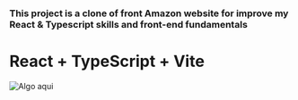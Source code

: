
### This project is a clone of front Amazon website for improve my React & Typescript skills and front-end fundamentals

# React + TypeScript + Vite

![Algo aqui](file:///C:/Users/julio/Desktop/foto%201.png)
